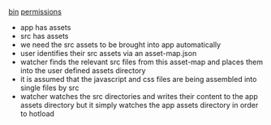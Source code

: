 [bin](http://blog.npmjs.org/post/118810260230/building-a-simple-command-line-tool-with-npm)
[permissions](https://docs.npmjs.com/getting-started/fixing-npm-permissions)

* app has assets
* src has assets
* we need the src assets to be brought into app automatically
* user identifies their src assets via an asset-map.json
* watcher finds the relevant src files from this asset-map and places them into the user defined assets directory
* it is assumed that the javascript and css files are being assembled into single files by src
* watcher watches the src directories and writes their content to the app assets directory but it simply watches the app assets directory in order to hotload
